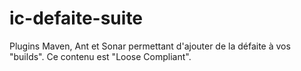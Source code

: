 ic-defaite-suite
================

Plugins Maven, Ant et Sonar permettant d'ajouter de la défaite à vos "builds".
Ce contenu est "Loose Compliant".
